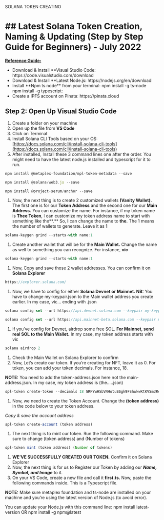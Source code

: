 <!DOCTYPE html>
<body>
<head> SOLANA TOKEN CREATINO </head>
<h1>## Latest Solana Token Creation, Naming & Updating (Step by Step Guide for Beginners) - July 2022</h1>

<a href="https://cutt.ly/KLVbCwF"><b>Reference Guide:</b></a>
<ul>
<li> Download & Install **Visual Studio Code: https://code.visualstudio.com/download </li>
<li>Download & Install **Latest Node.js: https://nodejs.org/en/download</li>
<li>Install **Npm ts node** from your terminal: npm install -g ts-node<br></li>
npm install -g typescript:
<li>Create a IPFS account on Pinata: https://pinata.cloud</li>
</ul>

## Step 2: Open Up Visual Studio Code

1. Create a folder on your machine
2. Open up the file from **VS Code**
3. Click on Terminal 
4. Install Solana CLI Tools based on your OS: [https://docs.solana.com/cli/install-solana-cli-tools](https://docs.solana.com/cli/install-solana-cli-tools)
5. After installed, Install these 3 command lines one after the order. You might need to have the latest node.js installed and typescript for it to run.

```jsx
npm install @metaplex-foundation/mpl-token-metadata --save
```

```jsx
npm install @solana/web3.js --save
```

```jsx
npm install @project-serum/anchor --save
```

1. Now, the next thing is to create 2 customized wallets **(Vanity Wallet).** The first one is for our **Token Address** and the second one for our **Main Address.** You can customize the name. For instance, if my token name is **Thee Token**, I can customize my token address name to start with something like the**.** So, I can change the name to **the.** The 1 means the number of wallets to generate. Leave it as 1

```jsx
solana-keygen grind --starts-with name:1
```

1. Create another wallet that will be for the **Main Wallet.** Change the name as well to something you can recognize. For instance, **vic**

```jsx
solana-keygen grind --starts-with name:1
```

1. Now, Copy and save those 2 wallet addresses. You can confirm it on **Solana Explorer**

```jsx
https://explorer.solana.com/
```

1. Now, we have to config for either **Solana Devnet or Mainnet. NB:** You have to change my-keypair.json to the Main wallet address you create earlier. In my case, vic… ending with .json

```jsx
solana config set --url https://api.devnet.solana.com --keypair my-keypair.json
```

```jsx
solana config set --url https://api.mainnet-beta.solana.com --keypair my-keypair.json
```

1. If you’ve config for Devnet, airdrop some free SOL. **For Mainnet, send real SOL to the Main Wallet.** In my case, my token address starts with vic

```jsx
solana airdrop 2
```

1. Check the Main Wallet on Solana Explorer to confirm
2. Now, Let’s create our token. If you’re creating for NFT, leave it as 0. For token, you can add your token decimals. For instance, 18. 

**NOTE:** You need to add the token-address.json here not the main-address.json. In my case, my token address is (the…..json)

```jsx
spl-token create-token --decimals 18 GRPYwHSbVNHotuSSgk9FShwkwKtKVSm3RqZi1Ui7JzXS.json
```

1. Now, we need to create the Token Account. Change the **(token address)** in the code below to your token address. 

*Copy & save the account address*

```jsx
spl-token create-account (token address)
```

1. The next thing is to mint our token. Run the following command. Make sure to change (token address) and (Number of tokens)

```jsx
spl-token mint (token address) (Number of tokens)
```

1. **WE’VE SUCCESSFULLY CREATED OUR TOKEN.** Confirm it on Solana Explorer
2. Now, the next thing is for us to Register our Token by adding our ***Name, Symbol, and Image*** to it.
3. On your VS Code, create a new file and call it **first.ts.** Now, paste the following commands inside. This is a Typescript file. 

**NOTE:** Make sure metaplex foundation and ts-node are installed on your machine and you’re using the latest version of Node.js (to avoid error).

You can update your Node.js with this command line: npm install latest-version OR npm install -g npm@latest
